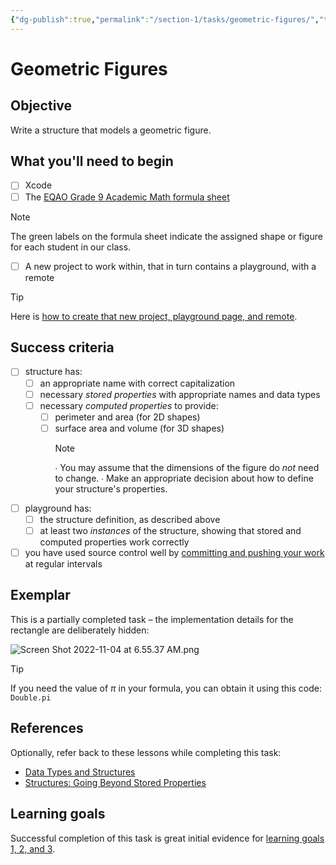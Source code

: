 ```yaml
---
{"dg-publish":true,"permalink":"/section-1/tasks/geometric-figures/","tags":["ics3u"],"dgHomeLink":false}
---
```


# Geometric Figures
## Objective
Write a structure that models a geometric figure.
## What you'll need to begin
- [ ] Xcode
- [ ] The [EQAO Grade 9 Academic Math formula sheet](https://www.icloud.com/iclouddrive/0d8dhVfIA69IP4vSofn1XIlwQ#Grade_9_EQAO_Formula_Sheet_-_Section_1_-_Assigned_Figures)
> [!NOTE]
> The green labels on the formula sheet indicate the assigned shape or figure for each student in our class.
- [ ] A new project to work within, that in turn contains a playground, with a remote
> [!TIP]
> Here is [how to create that new project, playground page, and remote](https://www.youtube.com/embed/Q_Scyx2I5z0).
## Success criteria
- [ ] structure has:
	- [ ] an appropriate name with correct capitalization
	- [ ] necessary *stored properties* with appropriate names and data types
	- [ ] necessary *computed properties* to provide:
		- [ ] perimeter and area (for 2D shapes)
		- [ ] surface area and volume (for 3D shapes)
		    > [!NOTE]
		    > ∙ You may assume that the dimensions of the figure do *not* need to change.
		    > ∙ Make an appropriate decision about how to define your structure's properties.
- [ ] playground has:
	- [ ] the structure definition, as described above
	- [ ] at least two *instances* of the structure, showing that stored and computed properties work correctly
- [ ] you have used source control well by [committing and pushing your work](https://www.russellgordon.ca/cs/source-control/introduction/using-source-control.pdf) at regular intervals
## Exemplar
This is a partially completed task – the implementation details for the rectangle are deliberately hidden:

![Screen Shot 2022-11-04 at 6.55.37 AM.png](/img/user/Attachments/Screen%20Shot%202022-11-04%20at%206.55.37%20AM.png)

> [!TIP]
> If you need the value of $\pi$ in your formula, you can obtain it using this code: `Double.pi`
## References
Optionally, refer back to these lessons while completing this task:
- [Data Types and Structures](https://www.icloud.com/iclouddrive/02bZ1_CZz0Vlh5iIdP7MzgtxA#Data_Types_and_Structures)
- [Structures: Going Beyond Stored Properties](https://www.icloud.com/iclouddrive/0c3cvuJ4uNIKATeNReCasjeyw#2b_-_Structures_-_Going_beyond_stored_properties)
## Learning goals
Successful completion of this task is great initial evidence for [learning goals 1, 2, and 3](https://www.russellgordon.ca/cs/learning-goals/learning-goals-for-grade-11/).